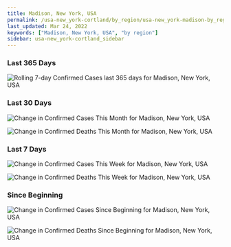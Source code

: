 ```yaml
---
title: Madison, New York, USA
permalink: /usa-new_york-cortland/by_region/usa-new_york-madison-by_region.html
last_updated: Mar 24, 2022
keywords: ["Madison, New York, USA", "by region"]
sidebar: usa-new_york-cortland_sidebar
---
```


<h3>Last 365 Days</h3>

![Rolling 7-day Confirmed Cases last 365 days for Madison, New York, USA](/covid_tracker/images/graphs/usa-new_york-madison-weekly_totals_graph.png)

<h3>Last 30 Days</h3>

![Change in Confirmed Cases This Month for Madison, New York, USA](/covid_tracker/images/graphs/usa-new_york-madison-delta_confirmed-30_days_graph.png)

![Change in Confirmed Deaths This Month for Madison, New York, USA](/covid_tracker/images/graphs/usa-new_york-madison-delta_deaths-30_days_graph.png)

<h3>Last 7 Days</h3>

![Change in Confirmed Cases This Week for Madison, New York, USA](/covid_tracker/images/graphs/usa-new_york-madison-delta_confirmed-7_days_graph.png)

![Change in Confirmed Deaths This Week for Madison, New York, USA](/covid_tracker/images/graphs/usa-new_york-madison-delta_deaths-7_days_graph.png)

<h3>Since Beginning</h3>

![Change in Confirmed Cases Since Beginning for Madison, New York, USA](/covid_tracker/images/graphs/usa-new_york-madison-delta_confirmed-since_beginning_graph.png)

![Change in Confirmed Deaths Since Beginning for Madison, New York, USA](/covid_tracker/images/graphs/usa-new_york-madison-delta_deaths-since_beginning_graph.png)
